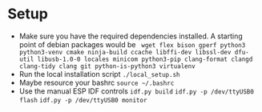 # Setup
- Make sure you have the required dependencies installed. A starting point of debian packages would be
``` wget flex bison gperf python3 python3-venv cmake ninja-build ccache libffi-dev libssl-dev dfu-util libusb-1.0-0 locales minicom python3-pip clang-format clangd clang-tidy clang git python-is-python3 virtualenv```
- Run the local installation script
``` ./local_setup.sh ```
- Maybe resource your bashrc
``` source ~/.bashrc ```
- Use the manual ESP IDF controls
``` idf.py build ```
``` idf.py -p /dev/ttyUSB0 flash ```
``` idf.py -p /dev/ttyUSB0 monitor ```